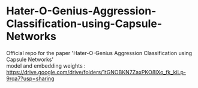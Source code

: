 # Hater-O-Genius-Aggression-Classification-using-Capsule-Networks
Official repo for the paper 'Hater-O-Genius Aggression Classification using Capsule Networks' <br>
model and embedding weights : https://drive.google.com/drive/folders/1tGNOBKN7ZaxPKO8lXo_fk_kiLp-9rqa7?usp=sharing 
